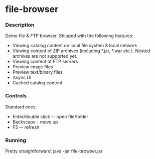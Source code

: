 # file-browser

### Description
Demo file & FTP browser. Shipped with the following features:

* Viewing catalog content on local file system & local network
* Viewing content of ZIP archives (including *.jar, *.war etc.). Nested archives are not supported yet.
* Viewing content of FTP servers
* Preview image files
* Preview text/binary files
* Async UI
* Cached catalog content

### Controls
Standard ones:
* Enter/double click -- open file/folder
* Backscape - move up
* F5 -- refresh

### Running
Pretty straightforward:
java -jar file-browser.jar
